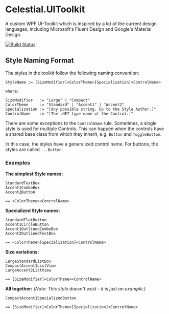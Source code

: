 # Celestial.UIToolkit
A custom WPF UI-Toolkit which is inspired by a lot of the current design languages, including Microsoft's Fluent Design and Google's Material Design.

[![Build Status](https://dev.azure.com/ManuelRoemer/Celestial%20UIToolkit/_apis/build/status/Celestial.UIToolkit)](https://dev.azure.com/ManuelRoemer/Celestial%20UIToolkit/_build/latest?definitionId=2)

## Style Naming Format
The styles in the toolkit follow the following naming convention:

```
StyleName := [SizeModifier]<ColorTheme>[Specialization]<ControlName>

where:

SizeModifier   := "Large" | "Compact"
ColorTheme     := "Standard" | "Accent1" | "Accent2"
Specialization := "[Any possible string. Up to the Style Author.]"
ControlName    := "[The .NET type name of the Control.]"
```

There are some exceptions to the `ControlName` rule.
Sometimes, a single style is used for multiple Controls.
This can happen when the controls have a shared base class from which they inherit, 
e.g. `Button` and `ToggleButton`.

In this case, the styles have a generalized control name.
For buttons, the styles are called `...Button`.


### Examples

**The simplest Style names:**

```
StandardTextBox
Accent1ComboBox
Accent2Button

== <ColorTheme><ControlName>
```


**Specialized Style names:**

```
StandardFlatButton
Accent1CircleButton
Accent1OutlinedComboBox
Accent2OutlinedTextBox

== <ColorTheme>[Specialization]<ControlName>
```


**Size variations:**

```
LargeStandardListBox
CompactAccent1ListView
LargeAccent2ListView

== [SizeModifier]<ColorTheme><ControlName>
```


**All together:**
*(Note: This style doesn't exist - it is just an example.)*

```
CompactAccent1SpecializedButton

== [SizeModifier]<ColorTheme>[Specialization]<ControlName>
```
